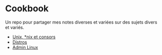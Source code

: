 # Cookbook

Un repo pour partager mes notes diverses et variées sur des sujets divers et variés.

* [Unix, *nix et consors](pages/nix/README.md)
* [Distros](pages/nix/distros/README.md)
* [Admin Linux](pages/nix/admin-linux/README.md)
